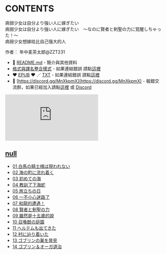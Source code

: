 # CONTENTS

病弱少女は自分より強い人に嫁ぎたい  
病弱少女は自分より強い人に嫁ぎたい　～なのに賢者と剣聖の力に覚醒しちゃった！～  
病弱少女想嫁给比自己强大的人  

作者： 年中麦茶太郎@ZZT231  



- :closed_book: [README.md](README.md) - 簡介與其他資料
- [格式與譯名整合樣式](https://github.com/bluelovers/node-novel/blob/master/lib/locales/%E7%97%85%E5%BC%B1%E5%B0%91%E5%A5%B3%E3%81%AF%E8%87%AA%E5%88%86%E3%82%88%E3%82%8A%E5%BC%B7%E3%81%84%E4%BA%BA%E3%81%AB%E5%AB%81%E3%81%8E%E3%81%9F%E3%81%84.ts) - 如果連結錯誤 請點[這裡](https://github.com/bluelovers/node-novel/blob/master/lib/locales/)
-  :heart: [EPUB](https://gitlab.com/demonovel/epub-txt/blob/master/syosetu_out/%E7%97%85%E5%BC%B1%E5%B0%91%E5%A5%B3%E6%83%B3%E5%AB%81%E7%BB%99%E6%AF%94%E8%87%AA%E5%B7%B1%E5%BC%BA%E5%A4%A7%E7%9A%84%E4%BA%BA.epub) :heart:  ／ [TXT](https://gitlab.com/demonovel/epub-txt/blob/master/syosetu_out/out/%E7%97%85%E5%BC%B1%E5%B0%91%E5%A5%B3%E6%83%B3%E5%AB%81%E7%BB%99%E6%AF%94%E8%87%AA%E5%B7%B1%E5%BC%BA%E5%A4%A7%E7%9A%84%E4%BA%BA.out.txt) - 如果連結錯誤 請點[這裡](https://gitlab.com/demonovel/epub-txt/blob/master/syosetu_out/syosetu_out)
- :mega: [https://discord.gg/MnXkpmX](https://discord.gg/MnXkpmX) - 報錯交流群，如果已經加入請點[這裡](https://discordapp.com/channels/467794087769014273/467794088285175809) 或 [Discord](https://discordapp.com/channels/@me)


![導航目錄](https://chart.apis.google.com/chart?cht=qr&chs=150x150&chl=https://gitlab.com/novel-group/txt-source/blob/master/syosetu/病弱少女は自分より強い人に嫁ぎたい/導航目錄.md "導航目錄")




## [null](00000_null)

- [01 白馬の騎士様は現われない](00000_null/00010_01%20%E7%99%BD%E9%A6%AC%E3%81%AE%E9%A8%8E%E5%A3%AB%E6%A7%98%E3%81%AF%E7%8F%BE%E3%82%8F%E3%82%8C%E3%81%AA%E3%81%84.txt)
- [02 海の町に流れ着く](00000_null/00020_02%20%E6%B5%B7%E3%81%AE%E7%94%BA%E3%81%AB%E6%B5%81%E3%82%8C%E7%9D%80%E3%81%8F.txt)
- [03 初めての海](00000_null/00030_03%20%E5%88%9D%E3%82%81%E3%81%A6%E3%81%AE%E6%B5%B7.txt)
- [04 教訓了下海蛇](00000_null/00040_04%20%E6%95%99%E8%A8%93%E4%BA%86%E4%B8%8B%E6%B5%B7%E8%9B%87.txt)
- [05 旅立ちの日](00000_null/00050_05%20%E6%97%85%E7%AB%8B%E3%81%A1%E3%81%AE%E6%97%A5.txt)
- [06 一不小心迷路了](00000_null/00060_06%20%E4%B8%80%E4%B8%8D%E5%B0%8F%E5%BF%83%E8%BF%B7%E8%B7%AF%E4%BA%86.txt)
- [07 和龍的遭遇！](00000_null/00070_07%20%E5%92%8C%E9%BE%8D%E7%9A%84%E9%81%AD%E9%81%87%EF%BC%81.txt)
- [08 賢者と剣聖の力](00000_null/00080_08%20%E8%B3%A2%E8%80%85%E3%81%A8%E5%89%A3%E8%81%96%E3%81%AE%E5%8A%9B.txt)
- [09 雖然是十五歲的說](00000_null/00090_09%20%E9%9B%96%E7%84%B6%E6%98%AF%E5%8D%81%E4%BA%94%E6%AD%B2%E7%9A%84%E8%AA%AA.txt)
- [10 召喚獣の庭園](00000_null/00100_10%20%E5%8F%AC%E5%96%9A%E7%8D%A3%E3%81%AE%E5%BA%AD%E5%9C%92.txt)
- [11 ヘルテムも出てきた](00000_null/00110_11%20%E3%83%98%E3%83%AB%E3%83%86%E3%83%A0%E3%82%82%E5%87%BA%E3%81%A6%E3%81%8D%E3%81%9F.txt)
- [12 村に辿り着いた](00000_null/00120_12%20%E6%9D%91%E3%81%AB%E8%BE%BF%E3%82%8A%E7%9D%80%E3%81%84%E3%81%9F.txt)
- [13 ゴブリンの巣を発見](00000_null/00130_13%20%E3%82%B4%E3%83%96%E3%83%AA%E3%83%B3%E3%81%AE%E5%B7%A3%E3%82%92%E7%99%BA%E8%A6%8B.txt)
- [14 ゴブリン＆オーガ退治](00000_null/00140_14%20%E3%82%B4%E3%83%96%E3%83%AA%E3%83%B3%EF%BC%86%E3%82%AA%E3%83%BC%E3%82%AC%E9%80%80%E6%B2%BB.txt)

